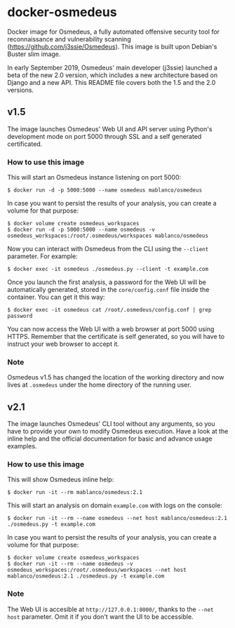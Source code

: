 # docker-osmedeus

Docker image for Osmedeus, a fully automated offensive security tool for reconnaissance and vulnerability scanning (<https://github.com/j3ssie/Osmedeus>). This image is built upon Debian's Buster slim image.

In early September 2019, Osmedeus' main developer (j3ssie) launched a beta of the new 2.0 version, which includes a new architecture based on Django and a new API. This README file covers both the 1.5 and the 2.0 versions.

## v1.5

The image launches Osmedeus' Web UI and API server using Python's development mode on port 5000 through SSL and a self generated certificated.

### How to use this image

This will start an Osmedeus instance listening on port 5000:

    $ docker run -d -p 5000:5000 --name osmedeus mablanco/osmedeus

In case you want to persist the results of your analysis, you can create a volume for that purpose:

    $ docker volume create osmedeus_workspaces
    $ docker run -d -p 5000:5000 --name osmedeus -v osmedeus_workspaces:/root/.osmedeus/workspaces mablanco/osmedeus

Now you can interact with Osmedeus from the CLI using the `--client` parameter. For example:

    $ docker exec -it osmedeus ./osmedeus.py --client -t example.com

Once you launch the first analysis, a password for the Web UI will be automatically generated, stored in the `core/config.conf` file inside the container. You can get it this way:

    $ docker exec -it osmedeus cat /root/.osmedeus/config.conf | grep password

You can now access the Web UI with a web browser at port 5000 using HTTPS. Remember that the certificate is self generated, so you will have to instruct your web browser to accept it.

### Note

Osmedeus v1.5 has changed the location of the working directory and now lives at `.osmedeus` under the home directory of the running user.

## v2.1

The image launches Osmedeus' CLI tool without any arguments, so you have to provide your own to modify Osmedeus execution. Have a look at the inline help and the official documentation for basic and advance usage examples.

### How to use this image

This will show Osmedeus inline help:

    $ docker run -it --rm mablanco/osmedeus:2.1

This will start an analysis on domain `example.com` with logs on the console:

    $ docker run -it --rm --name osmedeus --net host mablanco/osmedeus:2.1 ./osmedeus.py -t example.com

In case you want to persist the results of your analysis, you can create a volume for that purpose:

    $ docker volume create osmedeus_workspaces
    $ docker run -it --rm --name osmedeus -v osmedeus_workspaces:/root/.osmedeus/workspaces --net host mablanco/osmedeus:2.1 ./osmedeus.py -t example.com

### Note

The Web UI is accesible at `http://127.0.0.1:8000/`, thanks to the `--net host` parameter. Omit it if you don't want the UI to be accessible.
